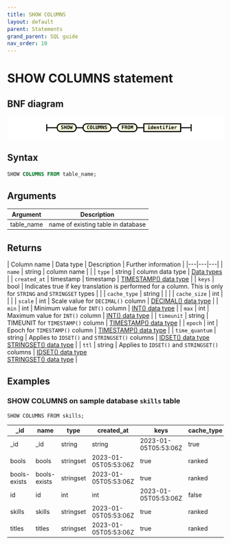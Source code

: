 ```yaml
---
title: SHOW COLUMNS
layout: default
parent: Statements
grand_parent: SQL guide
nav_order: 10
---
```


# SHOW COLUMNS statement

## BNF diagram

![expr](/assets/images/sql-guide/show_columns.svg)

## Syntax

```sql
SHOW COLUMNS FROM table_name;
```

## Arguments

| Argument | Description |
|---|---|
| table_name | name of existing table in database |

## Returns

| Column name | Data type | Description | Further information |
|---|---|---|
| `name` | string | column name |  |
| `type` | string | column data type | [Data types](/docs/sql-guide/data-types/data-types-home) |
| `created_at` | timestamp | timestamp | [TIMESTAMP() data type](/docs/sql-guide/data-types/data-type-timestamp) |
| `keys` | bool | Indicates true if key translation is performed for a column. This is only for `STRING` and `STRINGSET` types |  |
| `cache_type` | string |  |  |
| `cache_size` | int |  |  |
| `scale` | int | Scale value for `DECIMAL()` column | [DECIMAL() data type](/docs/sql-guide/data-types/data-type-decimal) |
| `min` | int | Minimum value for `INT()` column | [INT() data type](/docs/sql-guide/data-types/data-type-int) |
| `max` | int | Maximum value for `INT()` column | [INT() data type](/docs/sql-guide/data-types/data-type-int) |
| `timeunit` | string | TIMEUNIT for `TIMESTAMP()` column | [TIMESTAMP() data type](/docs/sql-guide/data-types/data-type-timestamp) |
| `epoch` | int | Epoch for `TIMESTAMP()` column | [TIMESTAMP() data type](/docs/sql-guide/data-types/data-type-timestamp) |
| `time_quantum` | string | Applies to `IDSET()` and `STRINGSET()` columns | [IDSET() data type](/docs/sql-guide/data-types/data-type-idset)<br/>[STRINGSET() data type](/docs/sql-guide/data-types/data-type-stringset) |
| `ttl` | string | Applies to `IDSET()` and `STRINGSET()` columns | [IDSET() data type](/docs/sql-guide/data-types/data-type-idset)<br/>[STRINGSET() data type](/docs/sql-guide/data-types/data-type-stringset) |

## Examples

### SHOW COLUMNS on sample database `skills` table

```
SHOW COLUMNS FROM skills;
```

|_id | name | type | created_at | keys | cache_type | cache_size | scale | min | max | timeunit | epoch | timequantum | ttl |
|---|---|---|---|---|---|---|---|---|---|---|---|---|---|
| _id | _id | string | string | 2023-01-05T05:53:06Z | true |  | 0 | 0 | 0 | 0 |  | 0 |  | 0s |
| bools | bools | stringset | 2023-01-05T05:53:06Z | true | ranked | 50000 | 0 | 0 | 0 |  | 0 |  | 0s |
| bools-exists | bools-exists | stringset | 2023-01-05T05:53:06Z | true | ranked | 50000 | 0 | 0 | 0 |  | 0 |  | 0s |
| id | id | int | int | 2023-01-05T05:53:06Z | false |  | 0 | 0 | -9223372036854776000 | 9223372036854776000 |  | 0 |  | 0s |
| skills | skills | stringset | 2023-01-05T05:53:06Z | true | ranked | 50000 | 0 | 0 | 0 |  | 0 |  | 0s |
| titles | titles | stringset | 2023-01-05T05:53:06Z | true | ranked | 50000 | 0 | 0 | 0 |  | 0 |  | 0s |
